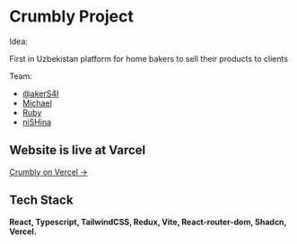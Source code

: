 # Crumbly Project

Idea:

First in Uzbekistan platform for home bakers to sell their products to clients

Team:

- [@akerS4I](https://github.com/akerS4I)
- [Michael](https://github.com/Michael9Kuzin)
- [Ruby](https://github.com/Rubi5836)
- [niSHina](https://www.instagram.com/_nishin06/)

## Website is live at Varcel

[Crumbly on Vercel ->](https://crumbly-akeraminais-projects.vercel.app/)

## Tech Stack

**React, Typescript, TailwindCSS, Redux, Vite, React-router-dom, Shadcn, Vercel.**
